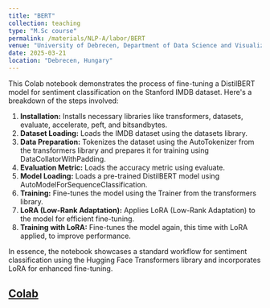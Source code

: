 ```yaml
---
title: "BERT"
collection: teaching
type: "M.Sc course"
permalink: /materials/NLP-A/labor/BERT
venue: "University of Debrecen, Department of Data Science and Visualization"
date: 2025-03-21
location: "Debrecen, Hungary"
---
```


This Colab notebook demonstrates the process of fine-tuning a DistilBERT model for sentiment classification on the Stanford IMDB dataset. Here's a breakdown of the steps involved:

1. **Installation:** Installs necessary libraries like transformers, datasets, evaluate, accelerate, peft, and bitsandbytes.
2. **Dataset Loading:** Loads the IMDB dataset using the datasets library.
3. **Data Preparation:** Tokenizes the dataset using the AutoTokenizer from the transformers library and prepares it for training using DataCollatorWithPadding.
4. **Evaluation Metric:** Loads the accuracy metric using evaluate.
5. **Model Loading:** Loads a pre-trained DistilBERT model using AutoModelForSequenceClassification.
6. **Training:** Fine-tunes the model using the Trainer from the transformers library.
7. **LoRA (Low-Rank Adaptation):** Applies LoRA (Low-Rank Adaptation) to the model for efficient fine-tuning.
8. **Training with LoRA:** Fine-tunes the model again, this time with LoRA applied, to improve performance.

In essence, the notebook showcases a standard workflow for sentiment classification using the Hugging Face Transformers library and incorporates LoRA for enhanced fine-tuning.

## [Colab](https://colab.research.google.com/drive/1QdXMVKzw0xxmIG9BrhGbbjIK37bksIK0)